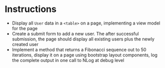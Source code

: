﻿# Instructions

* Display all `User` data in a `<table>` on a page, implementing a view model for the page
* Create a submit form to add a new user.  The after successful submission, the page
  should display all existing users plus the newly created user
* Implement a method that returns a Fibonacci sequence out to 50 iterations, display
  it on a page using bootstrap layout components, log the complete output in one call to NLog at debug level